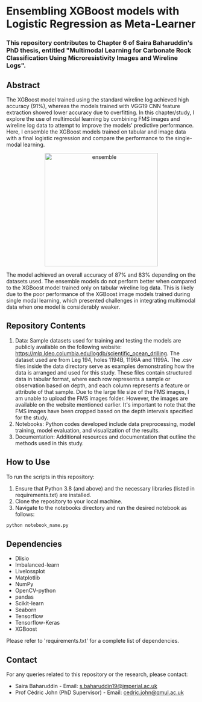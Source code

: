 # **Ensembling XGBoost models with Logistic Regression as Meta-Learner**
### This repository contributes to Chapter 6 of Saira Baharuddin's PhD thesis, entitled "Multimodal Learning for Carbonate Rock Classification Using Microresistivity Images and Wireline Logs".

## Abstract
The XGBoost model trained using the standard wireline log achieved high accuracy (91%), whereas the models trained with VGG19 CNN feature extraction showed lower accuracy due to overfitting. In this chapter/study, I explore the use of multimodal learning by combining FMS images and wireline log data to attempt to improve the models’ predictive performance. Here, I ensemble the XGBoost models trained on tabular and image data with a final logistic regression and compare the performance to the single-modal learning. 

<p align="center">
    <img width="300"  alt="ensemble" src="https://github.com/ssaira267/vgg19_xgboost_ensembling_meta-learners/assets/57672761/de8c753f-64dc-43f8-88ad-e42365d72861">
</p>

The model achieved an overall accuracy of 87% and 83% depending on the datasets used. The ensemble models do not perform better when compared to the XGBoost model trained only on tabular wireline log data. This is likely due to the poor performance of the XGBoost image models trained during single modal learning, which presented challenges in integrating multimodal data when one model is considerably weaker. 

## Repository Contents
1. Data: Sample datasets used for training and testing the models are publicly available on the following website: https://mlp.ldeo.columbia.edu/logdb/scientific_ocean_drilling. The dataset used are from Leg 194, holes 1194B, 1196A and 1199A. The .csv files inside the data directory serve as examples demonstrating how the data is arranged and used for this study. These files contain structured data in tabular format, where each row represents a sample or observation based on depth, and each column represents a feature or attribute of that sample. Due to the large file size of the FMS images, I am unable to upload the FMS images folder. However, the images are available on the website mentioned earlier. It's important to note that the FMS images have been cropped based on the depth intervals specified for the study.
2. Notebooks: Python codes developed include data preprocessing, model training, model evaluation, and visualization of the results.
3. Documentation: Additional resources and documentation that outline the methods used in this study.

## How to Use
To run the scripts in this repository:
1. Ensure that Python 3.8 (and above) and the necessary libraries (listed in requirements.txt) are installed.
2. Clone the repository to your local machine.
3. Navigate to the notebooks directory and run the desired notebook as follows:
  
  ```bash
  python notebook_name.py
  ```

## Dependencies 
- Dlisio
- Imbalanced-learn
- Livelossplot
- Matplotlib
- NumPy
- OpenCV-python
- pandas
- Scikit-learn
- Seaborn
- Tensorflow
- Tensorflow-Keras
- XGBoost

Please refer to 'requirements.txt' for a complete list of dependencies.

## Contact
For any queries related to this repository or the research, please contact:
- Saira Baharuddin                  - Email: s.baharuddin19@imperial.ac.uk
- Prof Cédric John (PhD Supervisor) - Email: cedric.john@qmul.ac.uk
